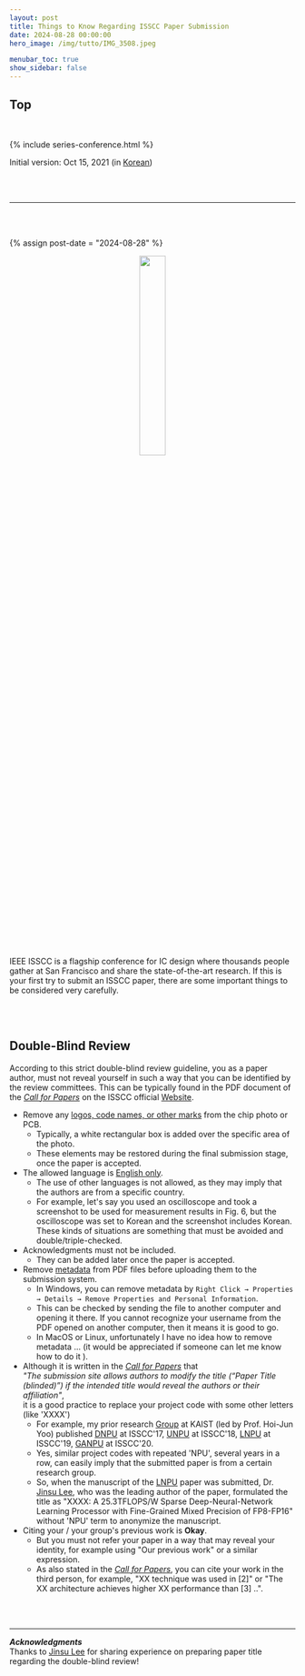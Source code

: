 ```yaml
---
layout: post
title: Things to Know Regarding ISSCC Paper Submission
date: 2024-08-28 00:00:00
hero_image: /img/tutto/IMG_3508.jpeg

menubar_toc: true
show_sidebar: false
---
```


## Top

<br>

<!-- Series -->
{% include series-conference.html %}

<!-- CSS -->
<style>
/* TOC */
.contents {position: sticky; top: 10%;}
</style>

<!-- Javascript -->
<script src="https://kit.fontawesome.com/46ff08c48c.js" crossorigin="anonymous"></script>

<!-- Version -->
<i class="fa-regular fa-calendar-check fa-lg"></i> Initial version: Oct 15, 2021 (in <a href="https://tuttozurich.tistory.com/45" target="_blank">Korean</a>)<br>

<br><br>

---

<br><br>

<!---------->
<!-- Main -->
<!---------->

{% assign post-date = "2024-08-28" %}

<center><img src='{{ site.base_url }}{{ site.image_dir }}/icons/logo--isscc.png' style='width:30%'></center>

<br><br>

IEEE ISSCC is a flagship conference for IC design where thousands people gather at San Francisco and share the state-of-the-art research. If this is your first try to submit an ISSCC paper, there are some important things to be considered very carefully.

<br><br>

## Double-Blind Review

According to this strict double-blind review guideline, you as a paper author, must not reveal yourself in such a way that you can be identified by the review committees. This can be typically found in the PDF document of the <a href="https://submissions.mirasmart.com/ISSCC2025/PDF/ISSCC2025CFP.pdf" target="_blank">*Call for Papers*</a> on the ISSCC official <a href="https://www.isscc.org/call-for-papers-overview" target="_blank">Website</a>.

- Remove any <u>logos, code names, or other marks</u> from the chip photo or PCB.
  - Typically, a white rectangular box is added over the specific area of the photo.
  - These elements may be restored during the final submission stage, once the paper is accepted.
- The allowed language is <u>English only</u>.
  - The use of other languages is not allowed, as they may imply that the authors are from a specific country.
  - For example, let's say you used an oscilloscope and took a screenshot to be used for measurement results in Fig. 6, but the oscilloscope was set to Korean and the screenshot includes Korean. <i class="fa-regular fa-face-surprise fa-lg"></i> These kinds of situations are something that must be avoided and double/triple-checked.
- Acknowledgments must not be included.
  - They can be added later once the paper is accepted.
- Remove <u>metadata</u> from PDF files before uploading them to the submission system.
  - In <i class="fa-brands fa-windows"></i> Windows, you can remove metadata by `Right Click → Properties → Details → Remove Properties and Personal Information`.
  - This can be checked by sending the file to another computer and opening it there. If you cannot recognize your username from the PDF opened on another computer, then it means it is good to go.
  - In <i class="fa-brands fa-apple fa-lg"></i> MacOS or <i class="fa-brands fa-linux fa-xl"></i> Linux, unfortunately I have no idea how to remove metadata ... <i class="fa-regular fa-face-sad-tear fa-lg"></i> (it would be appreciated if someone can let me know how to do it <i class="fa-regular fa-face-laugh fa-lg"></i>).
- Although it is written in the <a href="https://submissions.mirasmart.com/ISSCC2025/PDF/ISSCC2025CFP.pdf" target="_blank">*Call for Papers*</a> that<br>
  *"The submission site allows authors to modify the title (“Paper Title (blinded)”) if the intended title would reveal the authors or their affiliation"*,<br>
  it is a good practice to replace your project code with some other letters (like 'XXXX')
  - For example, my prior research <a href="http://ssl.kaist.ac.kr" target="_blank">Group</a> at KAIST (led by Prof. Hoi-Jun Yoo) published <a href="https://doi.org/10.1109/ISSCC.2017.7870350" target="_blank">DNPU</a> at ISSCC'17, <a href="https://doi.org/10.1109/ISSCC.2018.8310262" target="_blank">UNPU</a> at ISSCC'18, <a href="https://doi.org/10.1109/ISSCC.2019.8662302" target="_blank">LNPU</a> at ISSCC'19, <a href="https://doi.org/10.1109/ISSCC19947.2020.9062989" target="_blank">GANPU</a> at ISSCC'20.
  - Yes, similar project codes with repeated 'NPU', several years in a row, can easily imply that the submitted paper is from a certain research group.
  - So, when the manuscript of the <a href="https://doi.org/10.1109/ISSCC.2019.8662302" target="_blank">LNPU</a> paper was submitted, Dr. <a href="https://www.linkedin.com/in/jinsulee/" target="_blank">Jinsu Lee</a>, who was the leading author of the paper, formulated the title as "XXXX: A 25.3TFLOPS/W Sparse Deep-Neural-Network Learning Processor with Fine-Grained Mixed Precision of FP8-FP16" without 'NPU' term to anonymize the manuscript.
- Citing your / your group's previous work is **Okay**.
  - But you must not refer your paper in a way that may reveal your identity, for example using "Our previous work" or a similar expression.
  - As also stated in the <a href="https://submissions.mirasmart.com/ISSCC2025/PDF/ISSCC2025CFP.pdf" target="_blank">*Call for Papers*</a>, you can cite your work in the third person, for example, "XX technique was used in [2]" or "The XX architecture achieves higher XX performance than [3] ..".

<br><br>

---

***Acknowledgments***<br>
Thanks to <a href="https://www.linkedin.com/in/jinsulee/" target="_blank">Jinsu Lee</a> for sharing experience on preparing paper title regarding the double-blind review!
